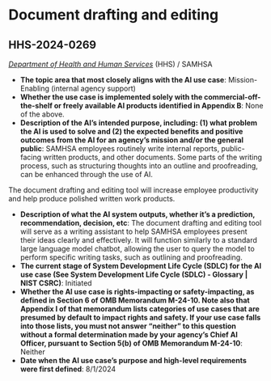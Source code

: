 # Document drafting and editing
## HHS-2024-0269
_[Department of Health and Human Services](<../3_agency/Department of Health and Human Services.md>)_ (HHS) / SAMHSA


+ **The topic area that most closely aligns with the AI use case**: Mission-Enabling (internal agency support)
+ **Whether the use case is implemented solely with the commercial-off-the-shelf or freely available AI products identified in Appendix B**: None of the above.
+ **Description of the AI’s intended purpose, including: (1) what problem the AI is used to solve and (2) the expected benefits and positive outcomes from the AI for an agency’s mission and/or the general public**: SAMHSA employees routinely write internal reports, public-facing written products, and other documents. Some parts of the writing process, such as structuring thoughts into an outline and proofreading, can be enhanced through the use of AI.

The document drafting and editing tool will increase employee productivity and help produce polished written work products.
+ **Description of what the AI system outputs, whether it’s a prediction, recommendation, decision, etc**: The document drafting and editing tool will serve as a writing assistant to help SAMHSA employees present their ideas clearly and effectively. It will function similarly to a standard large language model chatbot, allowing the user to query the model to perform specific writing tasks, such as outlining and proofreading.
+ **The current stage of System Development Life Cycle (SDLC) for the AI use case (See System Development Life Cycle (SDLC) - Glossary | NIST CSRC)**: Initiated
+ **Whether the AI use case is rights-impacting or safety-impacting, as defined in Section 6 of OMB Memorandum M-24-10. Note also that Appendix I of that memorandum lists categories of use cases that are presumed by default to impact rights and safety. If your use case falls into those lists, you must not answer “neither” to this question without a formal determination made by your agency’s Chief AI Officer, pursuant to Section 5(b) of OMB Memorandum M-24-10**: Neither
+ **Date when the AI use case’s purpose and high-level requirements were first defined**: 8/1/2024
